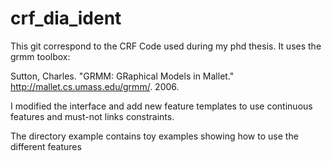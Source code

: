 crf_dia_ident
=============
This git correspond to the CRF Code used during my phd thesis. 
It uses the grmm toolbox:

 Sutton, Charles.  "GRMM: GRaphical Models in Mallet."
    http://mallet.cs.umass.edu/grmm/. 2006.

I modified the interface and add new feature templates to use continuous features and must-not links constraints.

The directory example contains toy examples showing how to use the different features

